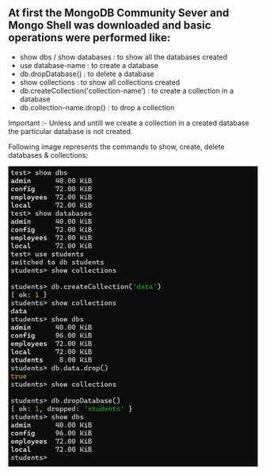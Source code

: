 <h2>At first the MongoDB Community Sever and Mongo Shell was downloaded and basic operations were performed like:</h2>
<ul>
    <li>show dbs / show databases : to show all the databases created</li>
    <li>use database-name : to create a database</li>
    <li>db.dropDatabase() : to delete a database</li>
    <li>show collections : to show all collections created</li>
    <li>db.createCollection('collection-name’) : to create a collection in a database</li>
    <li>db.collection-name.drop() : to drop a collection </li>
</ul>

<p>Important :- Unless and untill we create a collection in a created database the particular database is not created.</p>

<p>Following image represents the commands to show, create, delete databases & collections:</p>

![show & delete dbs and collections](image.png)